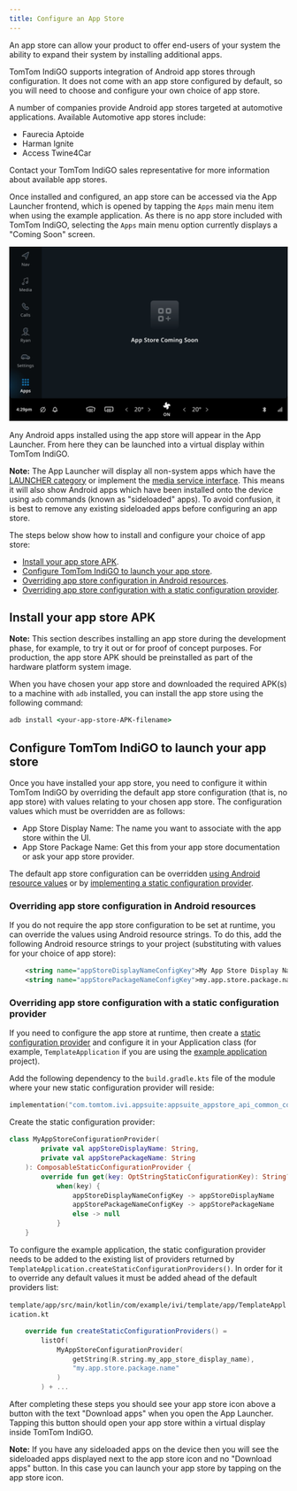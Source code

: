 ```yaml
---
title: Configure an App Store
---
```


An app store can allow your product to offer end-users of your system the ability to expand their
system by installing additional apps.

TomTom IndiGO supports integration of Android app stores through configuration. It does not come
with an app store configured by default, so you will need to choose and configure your own choice
of app store.

A number of companies provide Android app stores targeted at automotive applications. Available
Automotive app stores include:

- Faurecia Aptoide
- Harman Ignite
- Access Twine4Car

Contact your TomTom IndiGO sales representative for more information about available app stores.

Once installed and configured, an app store can be accessed via the App Launcher frontend, which is
opened by tapping the `Apps` main menu item when using the example application. As there is no app
store included with TomTom IndiGO, selecting the `Apps` main menu option currently displays a
"Coming Soon" screen.

   ![App store coming soon](images/app-store-coming-soon.png)

Any Android apps installed using the app store will appear in the App Launcher. From here they can
be launched into a virtual display within TomTom IndiGO.

__Note:__ The App Launcher will display all non-system apps which have the
[LAUNCHER category](https://developer.android.com/reference/android/content/Intent#CATEGORY_LAUNCHER)
or implement the
[media service interface](https://developer.android.com/reference/android/service/media/MediaBrowserService#SERVICE_INTERFACE).
This means it will also show Android apps which have been installed onto the
device using `adb` commands (known as "sideloaded" apps). To avoid confusion, it is best to remove
any existing sideloaded apps before configuring an app store.

The steps below show how to install and configure your choice of app store:

- [Install your app store APK](#install-your-app-store-apk).
- [Configure TomTom IndiGO to launch your app store](#configure-tomtom-indigo-to-launch-your-app-store).
- [Overriding app store configuration in Android resources](#overriding-app-store-configuration-in-android-resources).
- [Overriding app store configuration with a static configuration provider](#overriding-app-store-configuration-with-a-static-configuration-provider).

## Install your app store APK

__Note:__ This section describes installing an app store during the development phase, for example,
to try it out or for proof of concept purposes. For production, the app store APK should be
preinstalled as part of the hardware platform system image.

When you have chosen your app store and downloaded the required APK(s) to a machine with `adb`
installed, you can install the app store using the following command:

```cmd
adb install <your-app-store-APK-filename>
```

## Configure TomTom IndiGO to launch your app store

Once you have installed your app store, you need to configure it within TomTom IndiGO by overriding
the default app store configuration (that is, no app store) with values relating to your chosen app
store. The configuration values which must be overridden are as follows:

- App Store Display Name: The name you want to associate with the app store within the UI.
- App Store Package Name: Get this from your app store documentation or ask your app store provider.

The default app store configuration can be overridden
[using Android resource values](#overriding-app-store-configuration-in-android-resources) or by
[implementing a static configuration provider](#overriding-app-store-configuration-with-a-static-configuration-provider).

### Overriding app store configuration in Android resources

If you do not require the app store configuration to be set at runtime, you can override the values
using Android resource strings. To do this, add the following Android resource strings to your
project (substituting with values for your choice of app store):

```xml
    <string name="appStoreDisplayNameConfigKey">My App Store Display Name</string>
    <string name="appStorePackageNameConfigKey">my.app.store.package.name</string>
```

### Overriding app store configuration with a static configuration provider

If you need to configure the app store at runtime, then create a
[static configuration provider](/tomtom-indigo/documentation/development/platform-domains/configuration-framework#static-configuration-providers)
and configure it in your Application class (for example, `TemplateApplication` if you are using the
[example application](/tomtom-indigo/documentation/platform-overview/example-apps) project).

Add the following dependency to the `build.gradle.kts` file of the module where your new static
configuration provider will reside:

```kotlin
implementation("com.tomtom.ivi.appsuite:appsuite_appstore_api_common_config:${libraries.versions.iviPlatform.get()}")
```

Create the static configuration provider:

```kotlin
class MyAppStoreConfigurationProvider(
        private val appStoreDisplayName: String,
        private val appStorePackageName: String
    ): ComposableStaticConfigurationProvider {
        override fun get(key: OptStringStaticConfigurationKey): String? =
            when(key) {
                appStoreDisplayNameConfigKey -> appStoreDisplayName
                appStorePackageNameConfigKey -> appStorePackageName
                else -> null
            }
    }
```

To configure the example application, the static configuration provider needs to be added to the
existing list of providers returned by `TemplateApplication.createStaticConfigurationProviders()`.
In order for it to override any default values it must be added ahead of the default providers
list:

`template/app/src/main/kotlin/com/example/ivi/template/app/TemplateApplication.kt`

```kotlin
    override fun createStaticConfigurationProviders() =
        listOf(
            MyAppStoreConfigurationProvider(
                getString(R.string.my_app_store_display_name),
                "my.app.store.package.name"
            )
        ) + ...
```

After completing these steps you should see your app store icon above a button with the text
"Download apps" when you open the App Launcher. Tapping this button should open your app store
within a virtual display inside TomTom IndiGO.

__Note:__ If you have any sideloaded apps on the device then you will see the sideloaded apps
displayed next to the app store icon and no "Download apps" button. In this case you can launch your
app store by tapping on the app store icon.
